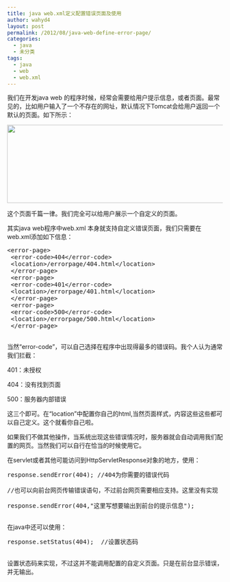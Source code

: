 ```yaml
---
title: java web.xml定义配置错误页面及使用
author: wahyd4
layout: post
permalink: /2012/08/java-web-define-error-page/
categories:
  - java
  - 未分类
tags:
  - java
  - web
  - web.xml
---
```

我们在开发java web 的程序时候，经常会需要给用户提示信息，或者页面。最常见的，比如用户输入了一个不存在的网址，默认情况下Tomcat会给用户返回一个默认的页面。如下所示：

[<img class="aligncenter size-full wp-image-2165" title="22" src="/images/2012/08/22.jpg" alt="" width="529" height="182" />][1]

这个页面千篇一律。我们完全可以给用户展示一个自定义的页面。

其实java web程序中web.xml 本身就支持自定义错误页面，我们只需要在web.xml添加如下信息：

<pre class="brush: xml; title: ; notranslate" title="">&lt;error-page&gt;
 &lt;error-code&gt;404&lt;/error-code&gt;
 &lt;location&gt;/errorpage/404.html&lt;/location&gt;
 &lt;/error-page&gt;
 &lt;error-page&gt;
 &lt;error-code&gt;401&lt;/error-code&gt;
 &lt;location&gt;/errorpage/401.html&lt;/location&gt;
 &lt;/error-page&gt;
 &lt;error-page&gt;
 &lt;error-code&gt;500&lt;/error-code&gt;
 &lt;location&gt;/errorpage/500.html&lt;/location&gt;
 &lt;/error-page&gt;

</pre>

当然“error-code”，可以自己选择在程序中出现得最多的错误码。我个人认为通常我们拦截：

401：未授权

404：没有找到页面

500：服务器内部错误

这三个即可。在“location”中配置你自己的html,当然页面样式，内容这些这些都可以自己定义。这个就看你自己啦。

如果我们不做其他操作，当系统出现这些错误情况时，服务器就会自动调用我们配置的网页。当然我们可以自行在恰当的时候使用它。

在servlet或者其他可能访问到HttpServletResponse对象的地方，使用：

<pre class="brush: java; title: ; notranslate" title="">response.sendError(404); //404为你需要的错误代码

//也可以向前台网页传输错误语句，不过前台网页需要相应支持。这里没有实现

response.sendError(404,"这里写想要输出到前台的提示信息");

</pre>

在java中还可以使用：

<pre class="brush: java; title: ; notranslate" title="">response.setStatus(404);  //设置状态码

</pre>

设置状态码来实现，不过这并不能调用配置的自定义页面。只是在前台显示错误，并无输出。

 [1]: /images/2012/08/22.jpg